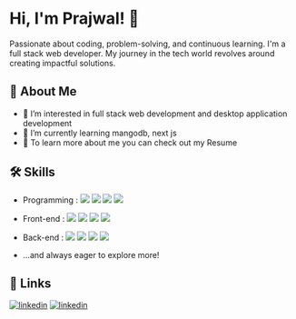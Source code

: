 # Hi, I'm Prajwal! 👋
Passionate about coding, problem-solving, and continuous learning. I'm a full stack web developer. My journey in the tech world revolves around creating impactful solutions.

## 🚀 About Me
- 👀 I’m interested in full stack web development and desktop application development
- 🌱 I’m currently learning mangodb, next js
- 📑 To learn more about me you can check out my Resume

## 🛠 Skills
- Programming :
<a href=""><img src="https://img.shields.io/badge/C-00599C?style=for-the-badge&logo=c&logoColor=white"></a>
<a href=""><img src="https://img.shields.io/badge/C%2B%2B-00599C?style=for-the-badge&logo=c%2B%2B&logoColor=white"></a>
<a href=""><img src="https://img.shields.io/badge/Python-14354C?style=for-the-badge&logo=python&logoColor=white"></a>
<a href=""><img src="https://img.shields.io/badge/Java-ED8B00?style=for-the-badge&logo=openjdk&logoColor=white"></a>

- Front-end :
<a href=""><a href=""><img src="https://img.shields.io/badge/HTML5-E34F26?style=for-the-badge&logo=html5&logoColor=white"></a>
<a href=""><img src="https://img.shields.io/badge/CSS3-1572B6?style=for-the-badge&logo=css3&logoColor=white"></a>
<a href=""><img src="https://img.shields.io/badge/javascript-black?logo=javascript&style=for-the-badge"></a>
<a href=""><img src="https://img.shields.io/badge/React-20232A?style=for-the-badge&logo=react&logoColor=61DAFB"></a>

- Back-end :
<a href=""><img src="https://img.shields.io/badge/Node.js-43853D?style=for-the-badge&logo=node.js&logoColor=white"></a>
<a href=""><img src="https://img.shields.io/badge/Express.js-404D59?style=for-the-badge"></a>
<a href=""><img src="https://img.shields.io/badge/PHP-777BB4?style=for-the-badge&logo=php&logoColor=white"></a>
<a href=""><img src="https://img.shields.io/badge/MySQL-005C84?style=for-the-badge&logo=mysql&logoColor=white"></a>

- ...and always eager to explore more!

## 🔗 Links
[![linkedin](https://img.shields.io/badge/linkedin-0A66C2?style=for-the-badge&logo=linkedin&logoColor=white)](https://www.linkedin.com/in/prajwal-kulkarni-5a9333234/)
[![linkedin](https://img.shields.io/badge/Gmail-D14836?style=for-the-badge&logo=gmail&logoColor=white)](mailto:prajwalkulkarni766@gmail.com)

<!---
Prajwalkulkarni766/Prajwalkulkarni766 is a ✨ special ✨ repository because its `README.md` (this file) appears on your GitHub profile.
You can click the Preview link to take a look at your changes.
--->
